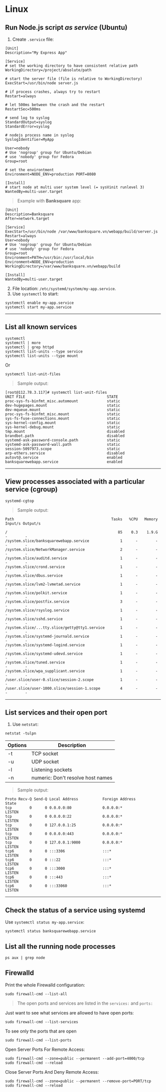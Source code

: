 # Linux

## Run **Node.js** script _as service_ (Ubuntu)

1. Create `.service` file:

```
[Unit]
Description="My Express App"

[Service]
# set the working directory to have consistent relative path
WorkingDirectory=/project/absolute/path

# start the server file (file is relative to WorkingDirectory)
ExecStart=/usr/bin/node server.js

# if process crashes, always try to restart
Restart=always

# let 500ms between the crash and the restart
RestartSec=500ms

# send log to syslog
StandardOutput=syslog
StandardError=syslog

# nodejs process name in syslog
SyslogIdentifier=MyApp

User=nobody
# Use 'nogroup' group for Ubuntu/Debian
# use 'nobody' group for Fedora
Group=root

# set the environtment
Environment=NODE_ENV=production PORT=8080

[Install]
# start node at multi user system level (= sysVinit runlevel 3)
WantedBy=multi-user.target
```

> Example with **Banksquare** app:

```
[Unit]
Description=Banksquare
After=network.target

[Service]
ExecStart=/usr/bin/node /var/www/banksquare.vn/webapp/build/server.js
Restart=always
User=nobody
# Use 'nogroup' group for Ubuntu/Debian
# use 'nobody' group for Fedora
Group=root
Environment=PATH=/usr/bin:/usr/local/bin
Environment=NODE_ENV=production
WorkingDirectory=/var/www/banksquare.vn/webapp/build

[Install]
WantedBy=multi-user.target
```

2. File location:
   `/etc/systemd/system/my-app.service`.
3. Use `systemctl` to start:

```
systemctl enable my-app.service
systemctl start my-app.service
```

---

## List all **known** services

```
systemctl
systemctl | more
systemctl | grep httpd
systemctl list-units --type service
systemctl list-units --type mount
```

Or

```
systemctl list-unit-files
```

> Sample output:

```
[root@112.78.3.117]# systemctl list-unit-files
UNIT FILE                                     STATE
proc-sys-fs-binfmt_misc.automount             static
dev-hugepages.mount                           static
dev-mqueue.mount                              static
proc-sys-fs-binfmt_misc.mount                 static
sys-fs-fuse-connections.mount                 static
sys-kernel-config.mount                       static
sys-kernel-debug.mount                        static
tmp.mount                                     disabled
brandbot.path                                 disabled
systemd-ask-password-console.path             static
systemd-ask-password-wall.path                static
session-5097973.scope                         static
arp-ethers.service                            disabled
autovt@.service                               enabled
banksquarewebapp.service                      enabled
```

---

## View processes associated with a particular service (cgroup)

```
systemd-cgtop
```

> Sample output:

```
Path                                            Tasks   %CPU   Memory  Input/s Output/s

/                                                  85    0.3    1.9.G        -        -
/system.slice/banksquarewebapp.service              1      -        -        -        -
/system.slice/NetworkManager.service                2      -        -        -        -
/system.slice/auditd.service                        1      -        -        -        -
/system.slice/crond.service                         1      -        -        -        -
/system.slice/dbus.service                          1      -        -        -        -
/system.slice/lvm2-lvmetad.service                  1      -        -        -        -
/system.slice/polkit.service                        1      -        -        -        -
/system.slice/postfix.service                       3      -        -        -        -
/system.slice/rsyslog.service                       1      -        -        -        -
/system.slice/sshd.service                          1      -        -        -        -
/system.slice/...tty.slice/getty@tty1.service       1      -        -        -        -
/system.slice/systemd-journald.service              1      -        -        -        -
/system.slice/systemd-logind.service                1      -        -        -        -
/system.slice/systemd-udevd.service                 1      -        -        -        -
/system.slice/tuned.service                         1      -        -        -        -
/system.slice/wpa_supplicant.service                1      -        -        -        -
/user.slice/user-0.slice/session-2.scope            1      -        -        -        -
/user.slice/user-1000.slice/session-1.scope         4      -        -        -        -
```

---

## List services and their open port

1. Use `netstat`:

```
netstat -tulpn
```

| Options | Description                       |
| ------- | --------------------------------- |
| -t      | TCP socket                        |
| -u      | UDP socket                        |
| -l      | Listening sockets                 |
| -n      | numeric: Don't resolve host names |

> Sample output:

```
Proto Recv-Q Send-Q Local Address           Foreign Address         State
tcp        0      0 0.0.0.0:80              0.0.0.0:*               LISTEN
tcp        0      0 0.0.0.0:22              0.0.0.0:*               LISTEN
tcp        0      0 127.0.0.1:25            0.0.0.0:*               LISTEN
tcp        0      0 0.0.0.0:443             0.0.0.0:*               LISTEN
tcp        0      0 127.0.0.1:9000          0.0.0.0:*               LISTEN
tcp6       0      0 :::3306                 :::*                    LISTEN
tcp6       0      0 :::22                   :::*                    LISTEN
tcp6       0      0 :::3000                 :::*                    LISTEN
tcp6       0      0 :::443                  :::*                    LISTEN
tcp6       0      0 :::33060                :::*                    LISTEN
```

---

## Check the status of a service using systemd

Use `systemctl status my-app.service`:

```
systemctl status banksquarewebapp.service
```

## List all the running node processes
```
ps aux | grep node
```

## Firewalld

Print the whole Firewalld configuration:

```
sudo firewall-cmd --list-all
```

> The open ports and services are listed in the `services:` and `ports:`

Just want to see what services are allowed to have open ports:

```
sudo firewall-cmd --list-services
```

To see only the ports that are open

```
sudo firewall-cmd --list-ports
```

Open Server Ports For Remote Access:

```
sudo firewall-cmd --zone=public --permanent --add-port=4000/tcp
sudo firewall-cmd --reload
```

Close Server Ports And Deny Remote Access:

```
sudo firewall-cmd --zone=public --permanent --remove-port=PORT/tcp
sudo firewall-cmd --reload
```
